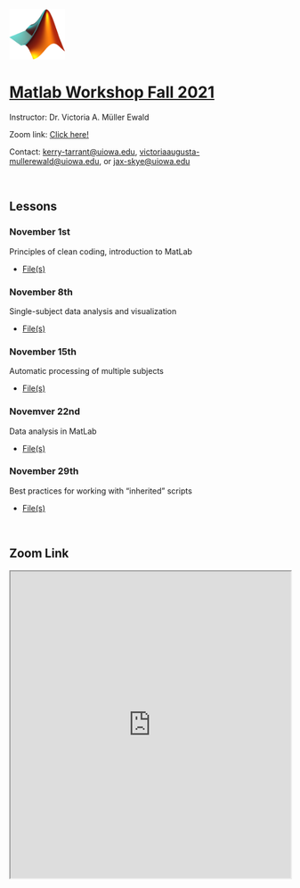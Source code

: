 <img src="assets/img/Matlab_Logo.png" width="100" height="90" class="inline"/>

# [Matlab Workshop Fall 2021](https://uihackyhour.github.io/matlabfall2021)

Instructor: Dr. Victoria A. Müller Ewald

Zoom link: [Click here!](#zoom-link)

Contact: kerry-tarrant@uiowa.edu, victoriaaugusta-mullerewald@uiowa.edu, or jax-skye@uiowa.edu

<br>

## Lessons

### November 1st
Principles of clean coding, introduction to MatLab
* <a href="https://downgit.github.io/#/home?url=https://github.com/UIHackyHour/matlabfall2021/tree/master/nov1" target="blank">File(s)</a>

### November 8th
Single-subject data analysis and visualization
* <a href="https://downgit.github.io/#/home?url=https://github.com/UIHackyHour/matlabfall2021/tree/master/nov8" download="download">File(s)</a>

### November 15th
Automatic processing of multiple subjects
* <a href="https://github.com/UIHackyHour/matlabfall2021/tree/master/nov15" download="download">File(s)</a>

### Novemver 22nd
Data analysis in MatLab
* <a href="https://github.com/UIHackyHour/matlabfall2021/tree/master/nov22" download="download">File(s)</a>

### November 29th
Best practices for working with “inherited” scripts
* <a href="https://github.com/UIHackyHour/matlabfall2021/tree/master/nov29" download="download">File(s)</a>

<br>

## Zoom Link
<iframe src="https://uiowa.qualtrics.com/jfe/form/SV_bCTtwQz5mgTgg3I" height="550px" width="100%"></iframe>

<br>
<br>
<br>
<br>
<br>
<br>
<br>
<br>

